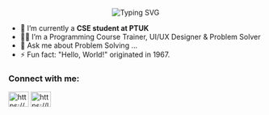 <p align="center">
  <img src="https://readme-typing-svg.demolab.com?font=Kalam&weight=700&pause=1000&color=FF0099&center=true&width=435&lines=Hi+Guyys...;I'm+Layan+AbuMousa+✨;A+Passionate+Computer+Systems+Engineering+Student;" alt="Typing SVG" />



- 🔭 I’m currently a **CSE student at PTUK**
- 👩‍💻 I’m  a Programming Course Trainer, UI/UX Designer & Problem Solver 
- 💬 Ask me about Problem Solving ...
- ⚡ Fun fact: "Hello, World!" originated in 1967.

<h3 align="left">Connect with me:</h3>
<p align="left">
<a href="https://www.linkedin.com/in/layan-abu-mousa-a469692a4//" target="blank"><img align="center" src="https://raw.githubusercontent.com/rahuldkjain/github-profile-readme-generator/master/src/images/icons/Social/linked-in-alt.svg" alt="https://www.linkedin.com/in/layan-abu-mousa-a469692a4//" height="30" width="40" /></a>
<a href="https://leetcode.com/u/layan0am/ target="blank"><img align="center" src="https://raw.githubusercontent.com/rahuldkjain/github-profile-readme-generator/master/src/images/icons/Social/leet-code.svg" alt="https://leetcode.com/u/layan0am/" height="30" width="40" /></a>
</p>

